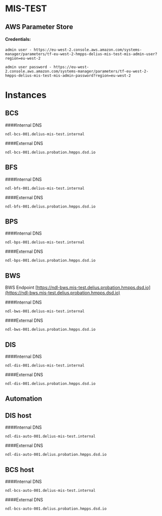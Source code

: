 # MIS-TEST


## AWS Parameter Store

#### Credentials:

```
admin user - https://eu-west-2.console.aws.amazon.com/systems-manager/parameters/tf-eu-west-2-hmpps-delius-mis-test-mis-admin-user?region=eu-west-2

admin user password - https://eu-west-2.console.aws.amazon.com/systems-manager/parameters/tf-eu-west-2-hmpps-delius-mis-test-mis-admin-password?region=eu-west-2
```

# Instances

## BCS

####Internal DNS  


```
ndl-bcs-001.delius-mis-test.internal
```

####External DNS  

```
ndl-bcs-001.delius.probation.hmpps.dsd.io
```
## BFS

####Internal DNS  

```
ndl-bfs-001.delius-mis-test.internal
```

####External DNS  

```
ndl-bfs-001.delius.probation.hmpps.dsd.io
```
## BPS
####Internal DNS  


```
ndl-bps-001.delius-mis-test.internal

```

####External DNS  

```
ndl-bps-001.delius.probation.hmpps.dsd.io
```
## BWS
BWS Endpoint [https://ndl-bws.mis-test.delius.probation.hmpps.dsd.io](https://ndl-bws.mis-test.delius.probation.hmpps.dsd.io)

####Internal DNS  


```
ndl-bws-001.delius-mis-test.internal
```

####External DNS  

```
ndl-bws-001.delius.probation.hmpps.dsd.io
```
## DIS
####Internal DNS  


```
ndl-dis-001.delius-mis-test.internal
```

####External DNS  

```
ndl-dis-001.delius.probation.hmpps.dsd.io
```
## Automation



##  DIS host
####Internal DNS  


```
ndl-dis-auto-001.delius-mis-test.internal
```

####External DNS  

```
ndl-dis-auto-001.delius.probation.hmpps.dsd.io
```
##  BCS host
####Internal DNS  


```
ndl-bcs-auto-001.delius-mis-test.internal
```

####External DNS  

```
ndl-bcs-auto-001.delius.probation.hmpps.dsd.io
```
